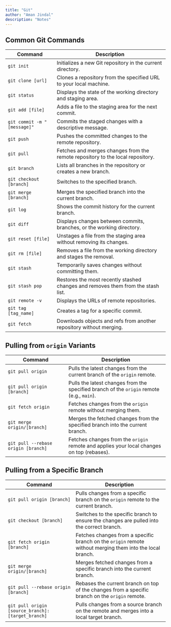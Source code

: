 ```yaml
---
title: "Git"
author: "Aman Jindal"
description: "Notes"
---
```


## **Common Git Commands**

| **Command**                | **Description**                                                                 |
|-----------------------------|---------------------------------------------------------------------------------|
| `git init`                 | Initializes a new Git repository in the current directory.                      |
| `git clone [url]`          | Clones a repository from the specified URL to your local machine.               |
| `git status`               | Displays the state of the working directory and staging area.                   |
| `git add [file]`           | Adds a file to the staging area for the next commit.                            |
| `git commit -m "[message]"`| Commits the staged changes with a descriptive message.                          |
| `git push`                 | Pushes the committed changes to the remote repository.                          |
| `git pull`                 | Fetches and merges changes from the remote repository to the local repository.  |
| `git branch`               | Lists all branches in the repository or creates a new branch.                   |
| `git checkout [branch]`    | Switches to the specified branch.                                               |
| `git merge [branch]`       | Merges the specified branch into the current branch.                            |
| `git log`                  | Shows the commit history for the current branch.                                |
| `git diff`                 | Displays changes between commits, branches, or the working directory.           |
| `git reset [file]`         | Unstages a file from the staging area without removing its changes.             |
| `git rm [file]`            | Removes a file from the working directory and stages the removal.               |
| `git stash`                | Temporarily saves changes without committing them.                              |
| `git stash pop`            | Restores the most recently stashed changes and removes them from the stash list.|
| `git remote -v`            | Displays the URLs of remote repositories.                                       |
| `git tag [tag_name]`       | Creates a tag for a specific commit.                                            |
| `git fetch`                | Downloads objects and refs from another repository without merging.             |

## **Pulling from `origin` Variants**

| **Command**                      | **Description**                                                                                  |
|-----------------------------------|--------------------------------------------------------------------------------------------------|
| `git pull origin`                | Pulls the latest changes from the current branch of the `origin` remote.                        |
| `git pull origin [branch]`       | Pulls the latest changes from the specified branch of the `origin` remote (e.g., `main`).       |
| `git fetch origin`               | Fetches changes from the `origin` remote without merging them.                                  |
| `git merge origin/[branch]`      | Merges the fetched changes from the specified branch into the current branch.                   |
| `git pull --rebase origin [branch]` | Fetches changes from the `origin` remote and applies your local changes on top (rebases).       |

## **Pulling from a Specific Branch**

| **Command**                             | **Description**                                                                                          |
|------------------------------------------|----------------------------------------------------------------------------------------------------------|
| `git pull origin [branch]`              | Pulls changes from a specific branch on the `origin` remote to the current branch.                       |
| `git checkout [branch]`                 | Switches to the specific branch to ensure the changes are pulled into the correct branch.                |
| `git fetch origin [branch]`             | Fetches changes from a specific branch on the `origin` remote without merging them into the local branch.|
| `git merge origin/[branch]`             | Merges fetched changes from a specific branch into the current branch.                                   |
| `git pull --rebase origin [branch]`     | Rebases the current branch on top of the changes from a specific branch on the `origin` remote.          |
| `git pull origin [source_branch]:[target_branch]` | Pulls changes from a source branch on the remote and merges into a local target branch.                  |



